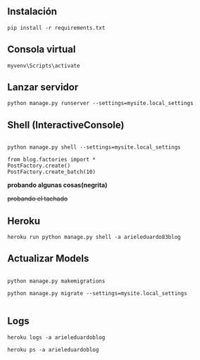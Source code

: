 ## Instalación

```
pip install -r requirements.txt

```
## Consola virtual

```
myvenv\Scripts\activate

```
## Lanzar servidor

```
python manage.py runserver --settings=mysite.local_settings

```

## Shell (InteractiveConsole)

```

python manage.py shell --settings=mysite.local_settings

from blog.factories import *
PostFactory.create()
PostFactory.create_batch(10) 

```
**probando algunas cosas(negrita)**

~~probando el tachado~~

## Heroku

```
heroku run python manage.py shell -a arieleduardo83blog

```



## Actualizar Models 

```

python manage.py makemigrations

python manage.py migrate --settings=mysite.local_settings


```
## Logs

```
heroku logs -a arieleduardoblog

heroku ps -a arieleduardoblog

```






